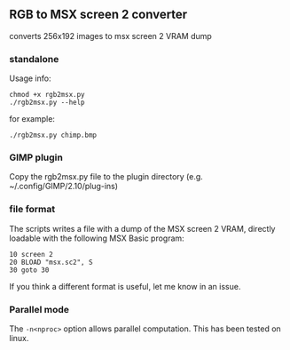 ## RGB to MSX screen 2 converter ##

converts 256x192 images to msx screen 2 VRAM dump

### standalone ###

Usage info:
```
chmod +x rgb2msx.py
./rgb2msx.py --help
```

for example:
```
./rgb2msx.py chimp.bmp
```

### GIMP plugin ###

Copy the rgb2msx.py file to the plugin directory 
(e.g. ~/.config/GIMP/2.10/plug-ins)

### file format ###

The scripts writes a file with a dump of the MSX screen 2 VRAM, directly loadable 
with the following MSX Basic program:
```
10 screen 2
20 BLOAD "msx.sc2", S
30 goto 30
```
If you think a different format is useful, let me know in an issue.

### Parallel mode ###

The ```-n<nproc>``` option allows parallel computation. 
This has been tested on linux. 
